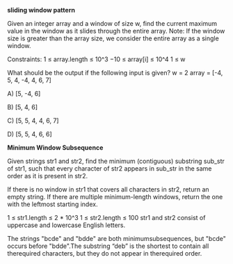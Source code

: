 **sliding window pattern**

Given an integer array and a window of size w, find the current maximum value in the window as it slides through the entire array.
Note: If the window size is greater than the array size, we consider the entire array as a single window.

Constraints:
1 ≤ array.length ≤ 10^3
−10 ≤ array[i] ≤ 10^4
1 ≤ w


What should be the output if the following input is given?
w = 2
array = [-4, 5, 4, -4, 4, 6, 7]
 
A)
[5, -4, 6]

B)
[5, 4, 6]

C)
[5, 5, 4, 4, 6, 7]

D)
[5, 5, 4, 6, 6] 



**Minimum Window Subsequence**

Given strings str1 and str2, find the minimum (contiguous) substring sub_str of str1, such that every character of str2 appears in sub_str in the same order as it is present in str2.

If there is no window in str1 that covers all characters in str2, return an empty string.
If there are multiple minimum-length windows, return the one with the leftmost starting index.

1 ≤ str1.length ≤ 2 * 10^3
1 ≤ str2.length ≤ 100
str1 and str2 consist of uppercase and lowercase English letters.

The strings "bcde" and "bdde" are both minimumsubsequences, but "bcde" occurs before "bdde".The substring “deb” is the shortest to contain all therequired characters, but they do not appear in therequired order.

